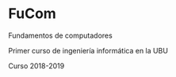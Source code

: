 # FuCom
Fundamentos de computadores


Primer curso de ingeniería informática en la UBU


Curso 2018-2019
